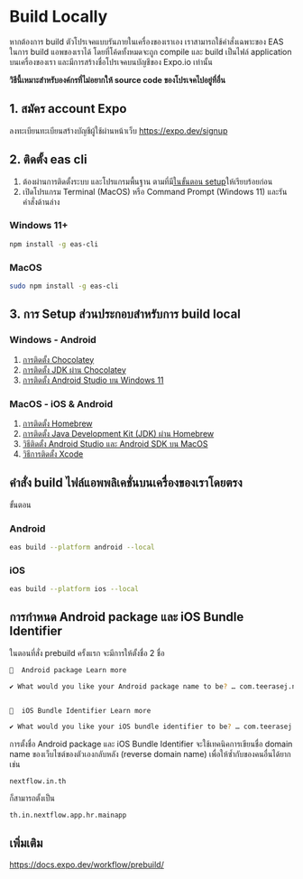 
# Build Locally

หากต้องการ build ตัวโปรเจคแบบรันภายในเครื่องของเราเอง เราสามารถใช้คำสั่งเฉพาะของ EAS ในการ build แอพของเราได้ โดยที่โค้ดทั้งหมดจะถูก compile และ build เป็นไฟล์ application บนเครื่องของเรา และมีการสร้างชื่อโปรเจคบนบัญชีของ Expo.io เท่านั้น

**วิธีนี้เหมาะสำหรับองค์กรที่ไม่อยากให้ source code ของโปรเจคไปอยู่ที่อื่น**

## 1. สมัคร account Expo

ลงทะเบียนทะเบียนสร้างบัญชีผู้ใช้ผ่านหน้าเว็บ https://expo.dev/signup  

## 2. ติดตั้ง eas cli

1. ต้องผ่านการติดตั้งระบบ และโปรแกรมพื้นฐาน ตามที่มี[ในขั้นตอน setup](../../setup.md)ให้เรียบร้อยก่อน
2. เปิดโปรแกรม Terminal (MacOS) หรือ Command Prompt (Windows 11) และรันคำสั่งด้านล่าง 

### Windows 11+

```bash
npm install -g eas-cli
```

### MacOS

```bash
sudo npm install -g eas-cli
```

## 3. การ Setup ส่่วนประกอบสำหรับการ build local

### Windows - Android 

1. [การติดตั้ง Chocolatey](https://learn.nextflow.in.th/view/courses/google-flutter/2052156-windows/6454118-chocolatey)
2. [การติดตั้ง JDK ผ่าน Chocolatey](https://learn.nextflow.in.th/view/courses/google-flutter/2052156-windows/6454539-java-development-kit-jdk)
3. [การติดตั้ง Android Studio บน Windows 11](https://learn.nextflow.in.th/view/courses/google-flutter/2052156-windows/6454545-android-studio-windows)

### MacOS - iOS & Android

1. [การติดตั้ง Homebrew](https://learn.nextflow.in.th/view/courses/google-flutter/2052286-macos/6454557-homebrew)
2. [การติดตั้ง Java Development Kit (JDK) ผ่าน Homebrew](https://learn.nextflow.in.th/view/courses/google-flutter/2052286-macos/6454573-java-development-kit-homebrew)
3. [วิธีติดตั้ง Android Studio และ Android SDK บน MacOS](http://learn.nextflow.in.th/view/courses/google-flutter/2052286-macos/6455275-android-studio-android-sdk-macos)
4. [วิธีการติดตั้ง Xcode](http://learn.nextflow.in.th/view/courses/google-flutter/2052286-macos/6457332-xcode)

## คำสั่ง build ไฟล์แอพพลิเคชั่นบนเครื่องของเราโดยตรง

ขั้นตอน

### Android

```bash
eas build --platform android --local
```

### iOS 

```bash
eas build --platform ios --local
```



## การกำหนด Android package และ iOS Bundle Identifier

ในตอนที่สั่ง prebuild ครั้งแรก จะมีการให้ตั้งชื่อ 2 ชื่อ 

```bash
📝  Android package Learn more

✔ What would you like your Android package name to be? … com.teerasej.nextflow.app


📝  iOS Bundle Identifier Learn more

✔ What would you like your iOS bundle identifier to be? … com.teerasej.nextflow.app
```

การตั้งชื่อ Android package และ iOS Bundle Identifier จะใช้เทคนิคการเขียนชื่อ domain name ของเว็บไซต์ของตัวเองกลับหลัง (reverse domain name) เพื่อให้ซ้ำกับของคนอื่นได้ยาก เช่น

```
nextflow.in.th
```

ก็สามารถตั้งเป็น

```
th.in.nextflow.app.hr.mainapp
```

## เพิ่มเติม

https://docs.expo.dev/workflow/prebuild/ 


